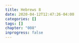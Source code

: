 ```yaml
---
title: Hebrews 8
date: 2020-04-12T12:47:26-04:00
categories: []
tags: []
chapter: "008"
inprogress: false
---
```


